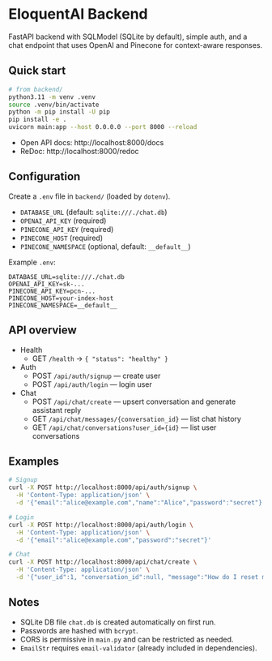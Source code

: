 # EloquentAI Backend

FastAPI backend with SQLModel (SQLite by default), simple auth, and a chat endpoint that uses OpenAI and Pinecone for context-aware responses.

## Quick start
```bash
# from backend/
python3.11 -m venv .venv
source .venv/bin/activate
python -m pip install -U pip
pip install -e .
uvicorn main:app --host 0.0.0.0 --port 8000 --reload
```
- Open API docs: http://localhost:8000/docs
- ReDoc: http://localhost:8000/redoc

## Configuration
Create a `.env` file in `backend/` (loaded by `dotenv`).

- `DATABASE_URL` (default: `sqlite:///./chat.db`)
- `OPENAI_API_KEY` (required)
- `PINECONE_API_KEY` (required)
- `PINECONE_HOST` (required)
- `PINECONE_NAMESPACE` (optional, default: `__default__`)

Example `.env`:
```env
DATABASE_URL=sqlite:///./chat.db
OPENAI_API_KEY=sk-...
PINECONE_API_KEY=pcn-...
PINECONE_HOST=your-index-host
PINECONE_NAMESPACE=__default__
```

## API overview
- Health
  - GET `/health` → `{ "status": "healthy" }`
- Auth
  - POST `/api/auth/signup` — create user
  - POST `/api/auth/login` — login user
- Chat
  - POST `/api/chat/create` — upsert conversation and generate assistant reply
  - GET `/api/chat/messages/{conversation_id}` — list chat history
  - GET `/api/chat/conversations?user_id={id}` — list user conversations

## Examples
```bash
# Signup
curl -X POST http://localhost:8000/api/auth/signup \
  -H 'Content-Type: application/json' \
  -d '{"email":"alice@example.com","name":"Alice","password":"secret"}'

# Login
curl -X POST http://localhost:8000/api/auth/login \
  -H 'Content-Type: application/json' \
  -d '{"email":"alice@example.com","password":"secret"}'

# Chat
curl -X POST http://localhost:8000/api/chat/create \
  -H 'Content-Type: application/json' \
  -d '{"user_id":1, "conversation_id":null, "message":"How do I reset my password?"}'
```

## Notes
- SQLite DB file `chat.db` is created automatically on first run.
- Passwords are hashed with `bcrypt`.
- CORS is permissive in `main.py` and can be restricted as needed.
- `EmailStr` requires `email-validator` (already included in dependencies).
